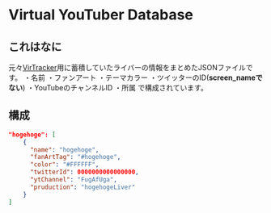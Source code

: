 # Virtual YouTuber Database

## これはなに

元々[VirTracker](https://twitter.com/virtracker/)用に蓄積していたライバーの情報をまとめたJSONファイルです。
・名前
・ファンアート
・テーマカラー
・ツイッターのID(**screen_nameでない**)
・YouTubeのチャンネルID
・所属
で構成されています。

## 構成
```JSON
"hogehoge": [
    {
      "name": "hogehoge",
      "fanArtTag": "#hogehoge",
      "color": "#FFFFFF",
      "twitterId": 0000000000000000,
      "ytChannel": "FugAfUga",
      "pruduction": "hogehogeLiver"
    }
]
```
